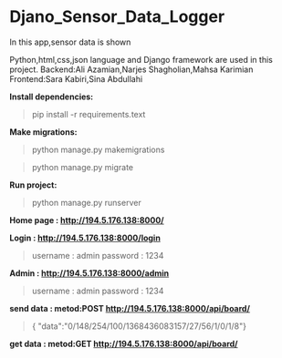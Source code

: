 # Djano_Sensor_Data_Logger
In this app,sensor data is shown

Python,html,css,json language and Django framework are used in this project.
Backend:Ali Azamian,Narjes Shagholian,Mahsa Karimian
Frontend:Sara Kabiri,Sina Abdullahi

**Install dependencies:**

> pip install -r requirements.text

**Make migrations:**

> python manage.py makemigrations

> python manage.py migrate

**Run project:**
> python manage.py runserver

**Home page : http://194.5.176.138:8000/**

**Login : http://194.5.176.138:8000/login**
>username : admin
>password : 1234

**Admin : http://194.5.176.138:8000/admin**
>username : admin
>password : 1234

**send data : metod:POST  http://194.5.176.138:8000/api/board/**
>{ "data":"0/148/254/100/1368436083157/27/56/1/0/1/8"}

**get data : metod:GET http://194.5.176.138:8000/api/board/**
